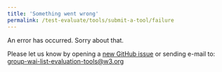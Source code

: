 ```yaml
---
title: 'Something went wrong'
permalink: /test-evaluate/tools/submit-a-tool/failure
---
```


<!-- markdownlint-disable no-inline-html -->

<div style="grid-column: 2 / span 8">

<style>
{% include wai-evaluation-tools-list/css/styles.css %}
main > header { grid-column: 2 / span 8; }
</style>

<div class="result-status-message">
<p>An error has occurred. Sorry about that.</p>
<p>Please let us know by opening a <a href="https://github.com/w3c/wai-evaluation-tools-list/issues/new">new GitHub issue</a> or sending e-mail to: <a href="mailto:group-wai-list-evaluation-tools@w3.org?subject=Something%20went%20wrong">group-wai-list-evaluation-tools@w3.org</a></p>
</div>

</div>
